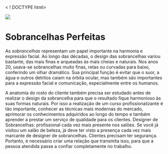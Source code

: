 < ! DOCTYPE html>
<html lang="pt-br">
   <head>
        <meta charset="UTF-8">
         <title>Sobrancelhas Perfeitas</title>
         <link rel="stylesheet" href="style.css">
   </head>
   <body>

<img id="Sobrancelhas Perfeitas" src="Sobrancelhas.jpg">
<h1> <strong> Sobrancelhas Perfeitas </strong> </h1>

 <p> As <em> sobrancelhas </em> representam um papel importante na harmonia e expressão facial. Ao longo das décadas, o design das sobrancelhas variou bastante, das mais finas e arqueadas às mais cheias e naturais. Nos anos 20, usava-se sobrancelhas muito finas, retas ou curvadas para baixo, conferindo um olhar dramático. Sua principal função é evitar que o suor, a água e outros detritos caiam na órbita ocular, mas também são importantes para a expressão facial e comunicação, especialmente entre os humanos. </p>

<p> A anatomia do rosto do cliente também precisa ser estudado antes de realizar o design da sobrancelha para que o resultado fique harmonioso às suas formas naturais. Por isso a realização de um curso profissionalizante é tão importante, conhecer as técnicas mais modernas do mercado, aprimorar os conhecimentos adquiridos ao longo do tempo e também aprender a prestar um serviço de qualidade para os clientes.
Designer de Sobrancelhas: profissional cada vez mais presente nos salões. Se você já visitou um salão de beleza, já deve ter visto a presença cada vez mais marcante de designer de sobrancelhas. Clientes precisam ter segurança. Portanto, é necessário criar uma relação que transmita isso, para que a pessoa atendida passe a confiar completamente no trabalho. </p>
    </body>
</html>
